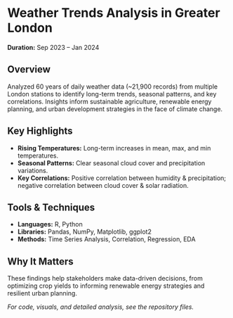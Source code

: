 # Weather Trends Analysis in Greater London

**Duration:** Sep 2023 – Jan 2024

## Overview
Analyzed 60 years of daily weather data (~21,900 records) from multiple London stations to identify long-term trends, seasonal patterns, and key correlations. Insights inform sustainable agriculture, renewable energy planning, and urban development strategies in the face of climate change.

## Key Highlights
- **Rising Temperatures:** Long-term increases in mean, max, and min temperatures.
- **Seasonal Patterns:** Clear seasonal cloud cover and precipitation variations.
- **Key Correlations:** Positive correlation between humidity & precipitation; negative correlation between cloud cover & solar radiation.

## Tools & Techniques
- **Languages:** R, Python
- **Libraries:** Pandas, NumPy, Matplotlib, ggplot2
- **Methods:** Time Series Analysis, Correlation, Regression, EDA

## Why It Matters
These findings help stakeholders make data-driven decisions, from optimizing crop yields to informing renewable energy strategies and resilient urban planning.

*For code, visuals, and detailed analysis, see the repository files.*
